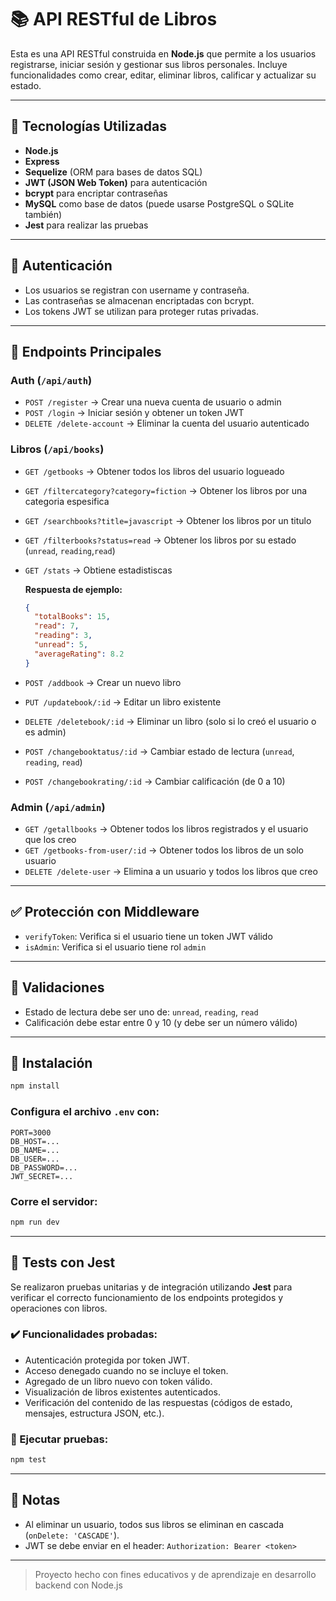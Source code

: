# 📚 API RESTful de Libros

Esta es una API RESTful construida en **Node.js** que permite a los usuarios registrarse, iniciar sesión y gestionar sus libros personales. Incluye funcionalidades como crear, editar, eliminar libros, calificar y actualizar su estado.

---

## 🚀 Tecnologías Utilizadas

- **Node.js**
- **Express**
- **Sequelize** (ORM para bases de datos SQL)
- **JWT (JSON Web Token)** para autenticación
- **bcrypt** para encriptar contraseñas
- **MySQL** como base de datos (puede usarse PostgreSQL o SQLite también)
- **Jest** para realizar las pruebas

---

## 🔐 Autenticación

- Los usuarios se registran con username y contraseña.
- Las contraseñas se almacenan encriptadas con bcrypt.
- Los tokens JWT se utilizan para proteger rutas privadas.

---

## 📁 Endpoints Principales

### Auth (`/api/auth`)

- `POST /register` → Crear una nueva cuenta de usuario o admin
- `POST /login` → Iniciar sesión y obtener un token JWT
- `DELETE /delete-account` → Eliminar la cuenta del usuario autenticado

### Libros (`/api/books`)

- `GET /getbooks` → Obtener todos los libros del usuario logueado
- `GET /filtercategory?category=fiction` → Obtener los libros por una categoria espesifica
- `GET /searchbooks?title=javascript` → Obtener los libros por un titulo
- `GET /filterbooks?status=read` → Obtener los libros por su estado (`unread`, `reading`,`read`)
- `GET /stats` → Obtiene estadistiscas

  **Respuesta de ejemplo:**
  ```json
  {
    "totalBooks": 15,
    "read": 7,
    "reading": 3,
    "unread": 5,
    "averageRating": 8.2
  }
  ```

- `POST /addbook` → Crear un nuevo libro
- `PUT /updatebook/:id` → Editar un libro existente
- `DELETE /deletebook/:id` → Eliminar un libro (solo si lo creó el usuario o es admin)
- `POST /changebooktatus/:id` → Cambiar estado de lectura (`unread`, `reading`, `read`)
- `POST /changebookrating/:id` → Cambiar calificación (de 0 a 10)

### Admin (`/api/admin`)

- `GET /getallbooks` → Obtener todos los libros registrados y el usuario que los creo
- `GET /getbooks-from-user/:id` → Obtener todos los libros de un solo usuario
- `DELETE /delete-user` → Elimina a un usuario y todos los libros que creo

---

## ✅ Protección con Middleware

- `verifyToken`: Verifica si el usuario tiene un token JWT válido
- `isAdmin`: Verifica si el usuario tiene rol `admin`

---

## 🧪 Validaciones

- Estado de lectura debe ser uno de: `unread`, `reading`, `read`
- Calificación debe estar entre 0 y 10 (y debe ser un número válido)

---

## 🔧 Instalación

```bash
npm install
```

### Configura el archivo `.env` con:

```env
PORT=3000
DB_HOST=...
DB_NAME=...
DB_USER=...
DB_PASSWORD=...
JWT_SECRET=...
```

### Corre el servidor:

```bash
npm run dev
```

---

## 🧪 Tests con Jest

Se realizaron pruebas unitarias y de integración utilizando **Jest** para verificar el correcto funcionamiento de los endpoints protegidos y operaciones con libros.

### ✔️ Funcionalidades probadas:

- Autenticación protegida por token JWT.
- Acceso denegado cuando no se incluye el token.
- Agregado de un libro nuevo con token válido.
- Visualización de libros existentes autenticados.
- Verificación del contenido de las respuestas (códigos de estado, mensajes, estructura JSON, etc.).

### 🧬 Ejecutar pruebas:

```bash
npm test
```

---

## 📌 Notas

- Al eliminar un usuario, todos sus libros se eliminan en cascada (`onDelete: 'CASCADE'`).
- JWT se debe enviar en el header: `Authorization: Bearer <token>`

---

> Proyecto hecho con fines educativos y de aprendizaje en desarrollo backend con Node.js
